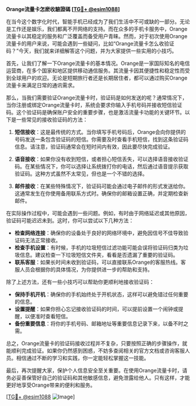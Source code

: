 **Orange流量卡怎麽收驗證碼 [[TG💪+ @esim1088](https://t.me/s/esim1088)]**

在当今这个数字化时代，智能手机已经成为了我们生活中不可或缺的一部分。无论是工作还是娱乐，我们都离不开网络的支持。而在众多的手机卡服务中，Orange流量卡以其稳定的服务和广泛覆盖而备受用户青睐。然而，对于初次使用Orange流量卡的用户来说，可能会遇到一些疑问，比如“Orange流量卡怎么收验证码？”今天，我们就来详细解答这个问题，并为大家提供一些实用的小技巧。

首先，让我们了解一下Orange流量卡的基本情况。Orange是一家国际知名的电信运营商，在多个国家和地区提供移动通信服务。其流量卡因其便捷性和稳定性而受到全球用户的欢迎。无论是短期旅行者还是长期居住者，都可以通过购买Orange流量卡来满足日常的通讯需求。

那么，当我们需要验证Orange流量卡时，验证码是如何发送的呢？通常情况下，当你注册或绑定Orange流量卡时，系统会要求你输入手机号码并接收短信验证码。这个验证码是确保账户安全的重要步骤，也是激活流量卡功能的关键环节。以下是一些常见的接收验证码的方法：

1. **短信接收**：这是最传统的方式。当你填写手机号码后，Orange会向你提供的号码发送一条包含验证码的短信。你需要及时查看手机短信，找到这条验证码信息。请注意，验证码通常会在短时间内有效，因此要尽快完成验证。

2. **语音接收**：如果你没有收到短信，或者担心短信丢失，可以选择语音接收验证码。在某些情况下，你可以选择让系统拨打你的电话，然后通过语音提示获取验证码。这种方式虽然不太常见，但也是一个不错的选择。

3. **邮件接收**：在某些特殊情况下，验证码可能会通过电子邮件的形式发送给你。这通常发生在你使用备用联系方式时。确保你的邮箱设置正确，并定期检查新邮件。

在实际操作过程中，可能会遇到一些问题。例如，有时由于网络延迟或其他原因，验证码可能迟迟未到。这时，你可以尝试以下几种方法：

- **检查网络连接**：确保你的设备处于良好的网络环境中，避免因信号不佳导致验证码无法正常接收。
- **检查手机设置**：有时候，手机的垃圾短信过滤功能可能会误将验证码归类为垃圾信息。建议检查一下垃圾短信文件夹，看看是否遗漏了重要的验证码。
- **联系客服**：如果长时间未收到验证码，可以直接联系Orange的客服热线。客服人员会根据你的具体情况，为你提供进一步的帮助和支持。

除了上述方法，还有一些小技巧可以帮助你更顺利地接收验证码：

- **保持手机开机**：确保你的手机始终处于开机状态，这样可以避免错过任何重要的信息。
- **设置提醒**：如果你担心忘记接收验证码的时间，可以提前设置一个闹钟或提醒，以便准时查看短信。
- **备份重要信息**：将你的手机号码、邮箱地址等重要信息记录下来，以备不时之需。

总之，Orange流量卡的验证码接收过程并不复杂，只要按照正确的步骤操作，就能顺利完成验证。如果你仍然感到困惑，不妨多查阅相关的官方文档或咨询客服人员。相信通过不断的学习和实践，你一定能轻松掌握这一技能。

最后，再次提醒大家，保护个人信息安全至关重要。在使用Orange流量卡时，请务必妥善保管好自己的验证码和其他敏感信息，避免泄露给他人。只有这样，才能更好地享受Orange带来的便利和服务。

[[TG💪+ @esim1088](https://t.me/s/esim1088) ![Image](https://i.postimg.cc/4NQfJmqS/Snipaste-2025-05-13-00-14-12.png)]